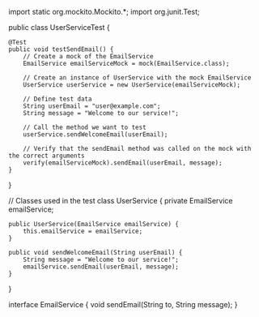 import static org.mockito.Mockito.*;
import org.junit.Test;

public class UserServiceTest {

    @Test
    public void testSendEmail() {
        // Create a mock of the EmailService
        EmailService emailServiceMock = mock(EmailService.class);

        // Create an instance of UserService with the mock EmailService
        UserService userService = new UserService(emailServiceMock);

        // Define test data
        String userEmail = "user@example.com";
        String message = "Welcome to our service!";

        // Call the method we want to test
        userService.sendWelcomeEmail(userEmail);

        // Verify that the sendEmail method was called on the mock with the correct arguments
        verify(emailServiceMock).sendEmail(userEmail, message);
    }
}

// Classes used in the test
class UserService {
    private EmailService emailService;

    public UserService(EmailService emailService) {
        this.emailService = emailService;
    }

    public void sendWelcomeEmail(String userEmail) {
        String message = "Welcome to our service!";
        emailService.sendEmail(userEmail, message);
    }
}

interface EmailService {
    void sendEmail(String to, String message);
}